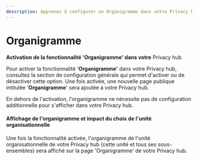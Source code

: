 ```yaml
---
description: Apprenez à configurer un Organigramme dans votre Privacy hub
---
```


# Organigramme

**Activation de la fonctionnalité 'Organigramme' dans votre** Privacy hub

Pour activer la fonctionnalité '**Organigramme'** dans votre Privacy hub, consultez la section de configuration générale qui permet d'activer ou de désactiver cette option. Une fois activée, une nouvelle page publique intitulée '**Organigramme**' sera ajoutée à votre Privacy hub.

En dehors de l'activation, l'organigramme ne nécessite pas de configuration additionnelle pour s'afficher dans votre Privacy hub.

#### Affichage de l'organigramme et impact du choix de l'unité organisationnelle

Une fois la fonctionnalité activée, l'organigramme de l'unité organisationnelle de votre Privacy hub (cette unité et tous ses sous-ensembles) sera affiché sur la page 'Organigramme' de votre Privacy hub.
